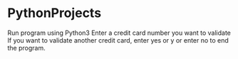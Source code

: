 # PythonProjects

Run program using Python3
Enter a credit card number you want to validate
If you want to validate another credit card, enter yes or y or enter no to end the program.
